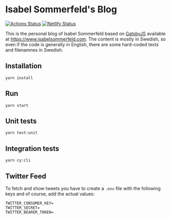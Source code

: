 # Isabel Sommerfeld's Blog

[![Actions Status](https://github.com/henriksommerfeld/isabel-blog/workflows/Blog%20tests/badge.svg)](https://github.com/henriksommerfeld/isabel-blog/actions)
[![Netlify Status](https://api.netlify.com/api/v1/badges/b3ba54d2-595b-412a-b3c5-a30c55aaacc9/deploy-status)](https://app.netlify.com/sites/isabelsommerfeld/deploys)

This is the personal blog of Isabel Sommerfeld based on [GatsbyJS][1] available at <https://www.isabelsommerfeld.com>. The content is mostly in Swedish, so even if the code is generally in English, there are some hard-coded texts and filenamnes in Swedish.

## Installation

`yarn install`

## Run

`yarn start`

## Unit tests

`yarn test:unit`

## Integration tests

`yarn cy:cli`

[1]: https://www.gatsbyjs.org/

## Twitter Feed

To fetch and show tweets you have to create a `.env` file with the following keys and of course, add the actual values:

```
TWITTER_CONSUMER_KEY=
TWITTER_SECRET=
TWITTER_BEARER_TOKEN=
```
